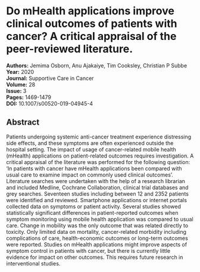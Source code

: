 # Do mHealth applications improve clinical outcomes of patients with cancer? A critical appraisal of the peer-reviewed literature.

**Authors:** Jemima Osborn, Anu Ajakaiye, Tim Cooksley, Christian P Subbe  
**Year:** 2020  
**Journal:** Supportive Care in Cancer  
**Volume:** 28  
**Issue:** 3  
**Pages:** 1469-1479  
**DOI:** 10.1007/s00520-019-04945-4  

## Abstract
Patients undergoing systemic anti-cancer treatment experience distressing side effects, and these symptoms are often experienced outside the hospital setting. The impact of usage of cancer-related mobile health (mHealth) applications on patient-related outcomes requires investigation. A critical appraisal of the literature was performed for the following question: ‘In patients with cancer have mHealth applications been compared with usual care to examine impact on commonly used clinical outcomes’. Literature searches were undertaken with the help of a research librarian and included Medline, Cochrane Collaboration, clinical trial databases and grey searches. Seventeen studies including between 12 and 2352 patients were identified and reviewed. Smartphone applications or internet portals collected data on symptoms or patient activity. Several studies showed statistically significant differences in patient-reported outcomes when symptom monitoring using mobile health application was compared to usual care. Change in mobility was the only outcome that was related directly to toxicity. Only limited data on mortality, cancer-related morbidity including complications of care, health-economic outcomes or long-term outcomes were reported. Studies on mHealth applications might improve aspects of symptom control in patients with cancer, but there is currently little evidence for impact on other outcomes. This requires future research in interventional studies.

